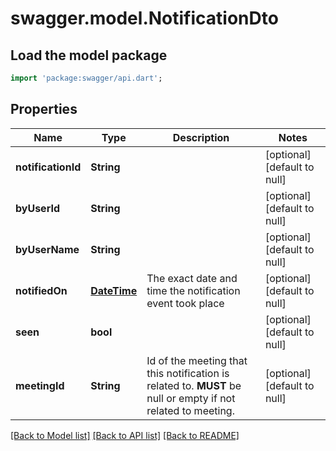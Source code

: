# swagger.model.NotificationDto

## Load the model package
```dart
import 'package:swagger/api.dart';
```

## Properties
Name | Type | Description | Notes
------------ | ------------- | ------------- | -------------
**notificationId** | **String** |  | [optional] [default to null]
**byUserId** | **String** |  | [optional] [default to null]
**byUserName** | **String** |  | [optional] [default to null]
**notifiedOn** | [**DateTime**](DateTime.md) | The exact date and time the notification event took place | [optional] [default to null]
**seen** | **bool** |  | [optional] [default to null]
**meetingId** | **String** | Id of the meeting that this notification is related to. **MUST** be null or empty if not related to meeting. | [optional] [default to null]

[[Back to Model list]](../README.md#documentation-for-models) [[Back to API list]](../README.md#documentation-for-api-endpoints) [[Back to README]](../README.md)


